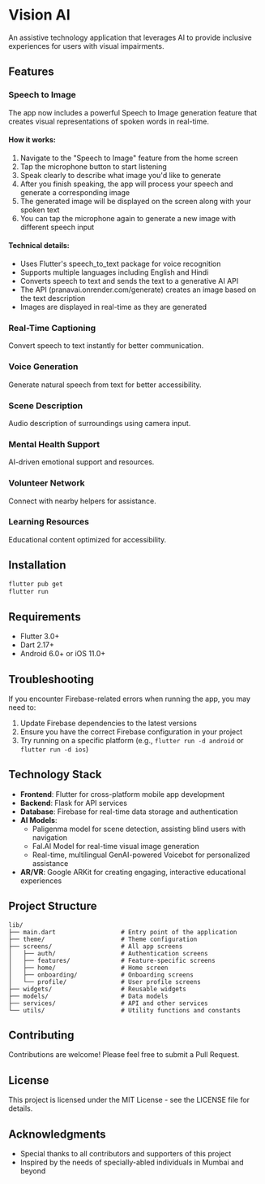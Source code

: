 # Vision AI

An assistive technology application that leverages AI to provide inclusive experiences for users with visual impairments.

## Features

### Speech to Image
The app now includes a powerful Speech to Image generation feature that creates visual representations of spoken words in real-time.

#### How it works:
1. Navigate to the "Speech to Image" feature from the home screen
2. Tap the microphone button to start listening
3. Speak clearly to describe what image you'd like to generate
4. After you finish speaking, the app will process your speech and generate a corresponding image
5. The generated image will be displayed on the screen along with your spoken text
6. You can tap the microphone again to generate a new image with different speech input

#### Technical details:
- Uses Flutter's speech_to_text package for voice recognition
- Supports multiple languages including English and Hindi
- Converts speech to text and sends the text to a generative AI API
- The API (pranavai.onrender.com/generate) creates an image based on the text description
- Images are displayed in real-time as they are generated

### Real-Time Captioning
Convert speech to text instantly for better communication.

### Voice Generation
Generate natural speech from text for better accessibility.

### Scene Description
Audio description of surroundings using camera input.

### Mental Health Support
AI-driven emotional support and resources.

### Volunteer Network
Connect with nearby helpers for assistance.

### Learning Resources
Educational content optimized for accessibility.

## Installation

```bash
flutter pub get
flutter run
```

## Requirements
- Flutter 3.0+
- Dart 2.17+
- Android 6.0+ or iOS 11.0+

## Troubleshooting
If you encounter Firebase-related errors when running the app, you may need to:
1. Update Firebase dependencies to the latest versions
2. Ensure you have the correct Firebase configuration in your project
3. Try running on a specific platform (e.g., `flutter run -d android` or `flutter run -d ios`)

## Technology Stack

- **Frontend**: Flutter for cross-platform mobile app development
- **Backend**: Flask for API services
- **Database**: Firebase for real-time data storage and authentication
- **AI Models**:
  - Paligenma model for scene detection, assisting blind users with navigation
  - Fal.AI Model for real-time visual image generation
  - Real-time, multilingual GenAI-powered Voicebot for personalized assistance
- **AR/VR**: Google ARKit for creating engaging, interactive educational experiences

## Project Structure

```
lib/
├── main.dart                  # Entry point of the application
├── theme/                     # Theme configuration
├── screens/                   # All app screens
│   ├── auth/                  # Authentication screens
│   ├── features/              # Feature-specific screens
│   ├── home/                  # Home screen
│   ├── onboarding/            # Onboarding screens
│   └── profile/               # User profile screens
├── widgets/                   # Reusable widgets
├── models/                    # Data models
├── services/                  # API and other services
└── utils/                     # Utility functions and constants
```

## Contributing

Contributions are welcome! Please feel free to submit a Pull Request.

## License

This project is licensed under the MIT License - see the LICENSE file for details.

## Acknowledgments

- Special thanks to all contributors and supporters of this project
- Inspired by the needs of specially-abled individuals in Mumbai and beyond
